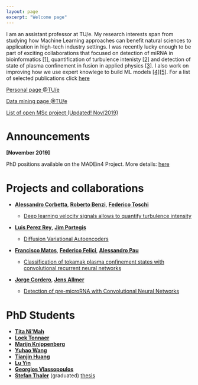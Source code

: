```yaml
---
layout: page
excerpt: "Welcome page"
---
```



I am an assistant professor at TU/e. My research interests span from studying how Machine Learning approaches can benefit natural sciences to application in high-tech industry settings. I was recently lucky enough to be part of exciting collaborations that focused on detection of miRNA in bioinformatics [[1]](https://www.biorxiv.org/content/10.1101/840579v1.article-info), quantification of turbulence intenisty [[2]](https://arxiv.org/abs/1911.05718) and detection of state of plasma confinement in fusion in applied physics [[3]](https://arxiv.org/abs/1911.04234). I also work on improving how we use expert knowlege to build ML models [[4]](https://arxiv.org/abs/1901.08991)[[5]](https://arxiv.org/abs/1905.09523). For a list of selected publications click [here]({{site.url}}/publications/)

[Personal page @TU/e](https://www.tue.nl/en/research/researchers/vlado-menkovski/)

[Data mining page @TU/e](https://www.tue.nl/en/research/research-groups/data-mining/)

[List of open MSc project (Updated! Nov/2019)]({{site.url}}/mscprojects/)

# Announcements

**[November 2019]**

PhD positions available on the MADEin4 Project. More details: [here](https://jobs.tue.nl/en/vacancy/phd-position-madein4-813304.html) 

# Projects and collaborations
* [**Alessandro Corbetta**](http://corbetta.phys.tue.nl/), [**Roberto Benzi**](https://scholar.google.com/citations?user=QJeFmVEAAAAJ&hl=en), [**Federico Toschi**](http://toschi.phys.tue.nl/)
	* [Deep learning velocity signals allows to quantify turbulence intensity](https://arxiv.org/abs/1911.05718)

* [**Luis Perez Rey**](), [**Jim Portegis**]()
	* [Diffusion Variational Autoencoders](https://arxiv.org/abs/1901.08991)

* [**Francisco Matos**](), [**Federico Felici**](), [**Alessandro Pau**]()
	* [Classification of tokamak plasma confinement states with convolutional recurrent neural networks](https://arxiv.org/abs/1911.04234)

* [**Jorge Cordero**](), [**Jens Allmer**]()
	* [Detection of pre-microRNA with Convolutional Neural Networks](https://www.biorxiv.org/content/10.1101/840579v1.article-info)


# PhD  Students
* [**Tita Ni'Mah**]()
* [**Loek Tonnaer**]()
* [**Marijn Knippenberg**]()
* [**Yuhao Wang**]()
* [**Tianjin Huang**]()
* [**Lu Yin**]()
* [**Georgios Vlassopoulos**]() 
* [**Stefan Thaler**]() (graduated) [thesis](https://www.win.tue.nl/ipa/?event=automation-for-information-security-using-machine-learning)
